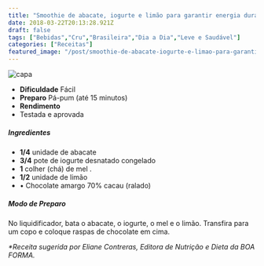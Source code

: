 ```yaml
---
title: "Smoothie de abacate, iogurte e limão para garantir energia durante o dia"
date: 2018-03-22T20:13:28.921Z
draft: false
tags: ["Bebidas","Cru","Brasileira","Dia a Dia","Leve e Saudável"]
categories: ["Receitas"]
featured_image: "/post/smoothie-de-abacate-iogurte-e-limao-para-garantir-energia-durante-o-dia.ab4a49ad.jpg"
---
```


![capa](/post/smoothie-de-abacate-iogurte-e-limao-para-garantir-energia-durante-o-dia.ab4a49ad.jpg)

*   **Dificuldade** Fácil
*   **Preparo** Pá-pum (até 15 minutos)
*   **Rendimento**
*   Testada e aprovada
    

##### Ingredientes

*   **1/4** unidade de abacate
*   **3/4** pote de iogurte desnatado congelado
*   **1** colher (chá) de mel .
*   **1/2** unidade de limão
*   • Chocolate amargo 70% cacau (ralado)

##### Modo de Preparo

No liquidificador, bata o abacate, o iogurte, o mel e o limão. Transfira para um copo e coloque raspas de chocolate em cima.

_*Receita sugerida por Eliane Contreras, Editora de Nutrição e Dieta da BOA FORMA._
